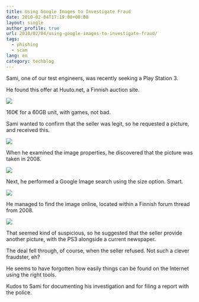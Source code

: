 ```yaml
---
title: Using Google Images to Investigate Fraud
date: 2010-02-04T17:19:00+00:00
layout: single
author_profile: true
url: 2010/02/04/using-google-images-to-investigate-fraud/
tags:
  - phishing
  - scam
lang: en
category: techblog
---
```

Sami, one of our test engineers, was recently seeking a Play Station 3.

He found this offer at Huuto.net, a Finnish auction site.

<div>
  <a href="http://1.bp.blogspot.com/_vaUVXcmC3OI/S2r48jKKr_I/AAAAAAAAAyo/KkHCSGW2FTs/s1600-h/ps3_auction_1.png" imageanchor="1"><img border="0" src="http://1.bp.blogspot.com/_vaUVXcmC3OI/S2r48jKKr_I/AAAAAAAAAyo/KkHCSGW2FTs/s640/ps3_auction_1.png" /></a>
</div>

<a name="more"></a>

160€ for a 60GB unit, with games, not bad.

Sami wanted to confirm that the seller was legit, so he requested a picture, and received this.

<div>
  <a href="http://3.bp.blogspot.com/_vaUVXcmC3OI/S2r4-B7-m9I/AAAAAAAAAyw/hN4l5key5ug/s1600-h/ps3_auction_2.png" imageanchor="1"><img border="0" src="http://3.bp.blogspot.com/_vaUVXcmC3OI/S2r4-B7-m9I/AAAAAAAAAyw/hN4l5key5ug/s320/ps3_auction_2.png" /></a>
</div>

When he examined the image properties, he discovered that the picture was taken in 2008.

<div>
  <a href="http://2.bp.blogspot.com/_vaUVXcmC3OI/S2r5AWbY8tI/AAAAAAAAAy4/1qp7oV-8vUw/s1600-h/ps3_auction_3.png" imageanchor="1"><img border="0" src="http://2.bp.blogspot.com/_vaUVXcmC3OI/S2r5AWbY8tI/AAAAAAAAAy4/1qp7oV-8vUw/s640/ps3_auction_3.png" /></a>
</div>

Next, he performed a Google Image search using the size option. Smart.

<div>
  <a href="http://1.bp.blogspot.com/_vaUVXcmC3OI/S2r5G169KpI/AAAAAAAAAzA/KR13x-edUPY/s1600-h/ps3_auction_4.png" imageanchor="1"><img border="0" src="http://1.bp.blogspot.com/_vaUVXcmC3OI/S2r5G169KpI/AAAAAAAAAzA/KR13x-edUPY/s640/ps3_auction_4.png" /></a>
</div>

He managed to find the image online, located within a Finnish forum thread from 2008.

<div>
  <a href="http://3.bp.blogspot.com/_vaUVXcmC3OI/S2r5JehdwwI/AAAAAAAAAzI/Vo0u6fcWxEs/s1600-h/ps3_auction_5.png" imageanchor="1"><img border="0" src="http://3.bp.blogspot.com/_vaUVXcmC3OI/S2r5JehdwwI/AAAAAAAAAzI/Vo0u6fcWxEs/s640/ps3_auction_5.png" /></a>
</div>

That seemed kind of suspicious, so he suggested that the seller provide another picture, with the PS3 alongside a current newspaper.

The deal fell through, of course, when the seller refused. Not such a clever fraudster, eh?

He seems to have forgotten how easily things can be found on the Internet using the right tools.

Kudos to Sami for documenting his investigation and for filing a report with the police.